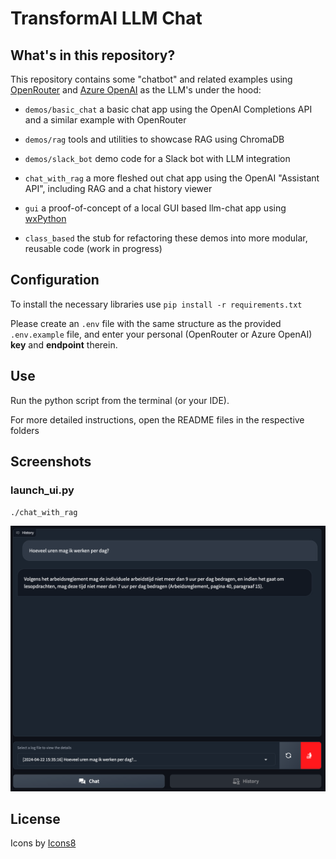 # TransformAI LLM Chat

## What's in this repository?

This repository contains some "chatbot" and related examples using [OpenRouter](https://openrouter.ai/)
and [Azure OpenAI](https://oai.azure.com/) as the LLM's under the hood:

- `demos/basic_chat` a basic chat app using the OpenAI Completions API and a similar example with OpenRouter

- `demos/rag` tools and utilities to showcase RAG using ChromaDB

- `demos/slack_bot` demo code for a Slack bot with LLM integration

- `chat_with_rag` a more fleshed out chat app using the OpenAI "Assistant API", including RAG and a chat history viewer

- `gui` a proof-of-concept of a local GUI based llm-chat app using [wxPython](https://wxpython.org/index.html)

- `class_based` the stub for refactoring these demos into more modular, reusable code (work in progress)

## Configuration

To install the necessary libraries use `pip install -r requirements.txt`

Please create an `.env` file with the same structure as the provided `.env.example` file,
and enter your personal (OpenRouter or Azure OpenAI) **key** and **endpoint** therein.

## Use

Run the python script from the terminal (or your IDE).

For more detailed instructions, open the README files in the respective folders

## Screenshots

### launch_ui.py

`./chat_with_rag`

![gradio-logviewer.png](assets/screenshots/gradio-logviewer.png)

## License

Icons by <a target="_blank" href="https://icons8.com">Icons8</a>
